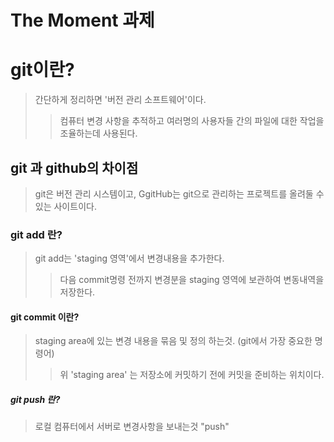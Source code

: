 The Moment 과제
================


# git이란?
>   간단하게 정리하면 '버전 관리 소프트웨어'이다.
>   >   컴퓨터 변경 사항을 추적하고 여러명의 사용자들 간의 파일에 대한 작업을 조율하는데 사용된다.

## git 과 github의 차이점
>   git은 버전 관리 시스템이고, GgitHub는 git으로 관리하는 프로젝트를 올려둘 수 있는 사이트이다.

### git add 란?
>   git add는 'staging 영역'에서 변경내용을 추가한다.
>   >   다음 commit명령 전까지 변경분을 staging 영역에 보관하여 변동내역을 저장한다.

#### git commit 이란?
>   staging area에 있는 변경 내용을 묶음 및 정의 하는것. (git에서 가장 중요한 명령어)
>   >   위 'staging area' 는  저장소에 커밋하기 전에 커밋을 준비하는 위치이다.

##### git push 란?
>   로컬 컴퓨터에서 서버로 변경사항을 보내는것 "push"